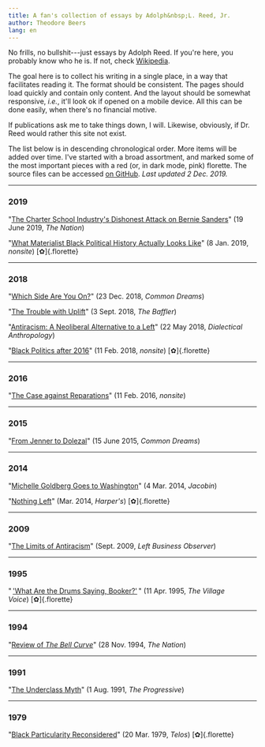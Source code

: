```yaml
---
title: A fan's collection of essays by Adolph&nbsp;L. Reed, Jr.
author: Theodore Beers
lang: en
---
```


No frills, no bullshit---just essays by Adolph Reed. If you're here, you
probably know who he is. If not, check
[Wikipedia](https://en.wikipedia.org/wiki/Adolph_L._Reed_Jr.).

The goal here is to collect his writing in a single place, in a way that
facilitates reading it. The format should be consistent. The pages should load
quickly and contain only content. And the layout should be somewhat responsive,
_i.e._, it'll look ok if opened on a mobile device. All this can be done easily,
when there's no financial motive.

If publications ask me to take things down, I will. Likewise, obviously, if Dr.
Reed would rather this site not exist.

The list below is in descending chronological order. More items will be added
over time. I've started with a broad assortment, and marked some of the most
important pieces with a red (or, in dark mode, pink) florette. The source files
can be accessed [on GitHub](https://github.com/theodore-s-beers/reed-archive/).
_Last updated 2 Dec. 2019._

---

### 2019

"[The Charter School Industry's Dishonest Attack on Bernie Sanders](charter-schools-bernie/)"
(19 June 2019, _The Nation_)

"[What Materialist Black Political History Actually Looks Like](materialist-black-history/)"
(8 Jan. 2019, _nonsite_)&nbsp;[✿]{.florette}

---

### 2018

"[Which Side Are You On?](which-side/)" (23 Dec. 2018, _Common Dreams_)

"[The Trouble with Uplift](trouble-with-uplift/)" (3 Sept. 2018, _The Baffler_)

"[Antiracism: A Neoliberal Alternative to a Left](antiracism-neoliberal/)" (22
May 2018, _Dialectical Anthropology_)

"[Black Politics after 2016](black-politics-after-2016/)" (11 Feb. 2018,
_nonsite_)&nbsp;[✿]{.florette}

---

### 2016

"[The Case against Reparations](against-reparations/)" (11 Feb. 2016, _nonsite_)

---

### 2015

"[From Jenner to Dolezal](jenner-dolezal/)" (15 June 2015, _Common Dreams_)

---

### 2014

"[Michelle Goldberg Goes to Washington](goldberg-goes-washington/)" (4 Mar.
2014, _Jacobin_)

"[Nothing Left](nothing-left/)" (Mar. 2014, _Harper's_)&nbsp;[✿]{.florette}

---

### 2009

"[The Limits of Antiracism](limits-of-antiracism/)" (Sept. 2009, _Left Business
Observer_)

---

### 1995

"&thinsp;['What Are the Drums Saying, Booker?'](drums-saying-booker/)&thinsp;"
(11 Apr. 1995, _The Village Voice_)&nbsp;[✿]{.florette}

---

### 1994

"[Review of _The Bell Curve_](bell-curve-review/)" (28 Nov. 1994, _The Nation_)

---

### 1991

"[The Underclass Myth](underclass-myth/)" (1 Aug. 1991, _The Progressive_)

---

### 1979

"[Black Particularity Reconsidered](black-particularity/)" (20 Mar. 1979,
_Telos_)&nbsp;[✿]{.florette}

